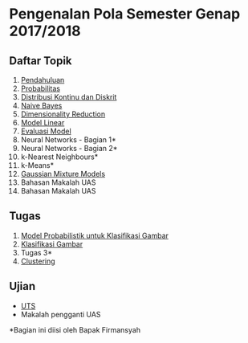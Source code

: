 # Pengenalan Pola Semester Genap 2017/2018

## Daftar Topik

1. [Pendahuluan](01-intro.pdf)
2. [Probabilitas](02-probability.pdf)
3. [Distribusi Kontinu dan Diskrit](03-distribution.pdf)
4. [Naive Bayes](04-nb.pdf)
5. [Dimensionality Reduction](05-dim.pdf)
6. [Model Linear](06-linear.pdf)
7. [Evaluasi Model](07-eval.pdf)
8. Neural Networks - Bagian 1*
9. Neural Networks - Bagian 2*
10. k-Nearest Neighbours*
11. k-Means*
12. [Gaussian Mixture Models](12-gmm.pdf)
13. Bahasan Makalah UAS
14. Bahasan Makalah UAS

## Tugas

1. [Model Probabilistik untuk Klasifikasi Gambar](https://colab.research.google.com/github/aliakbars/uai-mlpr/blob/master/scripts/tugas1.ipynb)
2. [Klasifikasi Gambar](https://colab.research.google.com/github/aliakbars/uai-mlpr/blob/master/scripts/tugas2a.ipynb)
3. Tugas 3*
4. [Clustering](https://colab.research.google.com/github/aliakbars/uai-mlpr/blob/master/scripts/tugas4.ipynb)

## Ujian

* [UTS](exam/exam2018.pdf)
* Makalah pengganti UAS

*Bagian ini diisi oleh Bapak Firmansyah